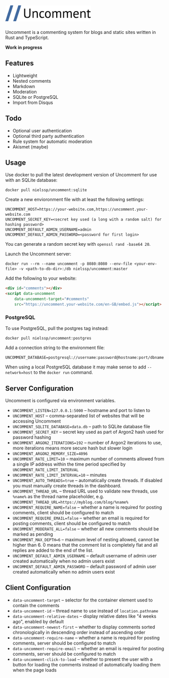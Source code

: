<h1><img src="client/dashboard/static/logo.svg" height=50 alt="Uncomment"/></h1>

Uncomment is a commenting system for blogs and static sites written in Rust and TypeScript.

**Work in progress**

## Features

* Lightweight
* Nested comments
* Markdown
* Moderation
* SQLite or PostgreSQL
* Import from Disqus

## Todo

* Optional user authentication
* Optional third party authentication
* Rule system for automatic moderation
* Akismet (maybe)

## Usage

Use docker to pull the latest development version of Uncomment for use with an SQLite database:

```
docker pull nielssp/uncomment:sqlite
```

Create a new envioronment file with at least the following settings:

```
UNCOMMENT_HOST=https://your-website.com,https://uncomment.your-website.com
UNCOMMENT_SECRET_KEY=<secret key used (a long with a random salt) for hashing password>
UNCOMMENT_DEFAULT_ADMIN_USERNAME=admin
UNCOMMENT_DEFAULT_ADMIN_PASSWORD=<password for first login>
```

You can generate a random secret key with `openssl rand -base64 20`.

Launch the Uncomment server:

```
docker run --rm --name uncomment -p 8080:8080 --env-file <your-env-file> -v <path-to-db-dir>:/db nielssp/uncomment:master
````

Add the following to your website:

```html
<div id="comments"></div>
<script data-uncomment
    data-uncomment-target="#comments"
    src="https://uncomment.your-website.com/en-GB/embed.js"></script>
```

### PostgreSQL

To use PostgreSQL, pull the postgres tag instead:

```
docker pull nielssp/uncomment:postgres
```

Add a connection string to the environment file:

```
UNCOMMENT_DATABASE=postgresql://username:password@hostname:port/dbname
```

When using a local PostgreSQL database it may make sense to add `--network=host` to the `docker run` command.

## Server Configuration

Uncomment is configured via environment variables.

* `UNCOMMENT_LISTEN=127.0.0.1:5000` &ndash; hostname and port to listen to
* `UNCOMMENT_HOST` &ndash; comma-separated list of websites that will be accessing Uncomment
* `UNCOMMENT_SQLITE_DATABASE=data.db` &ndash; path to SQLite database file
* `UNCOMMENT_SECRET_KEY` &ndash; secret key used as part of Argon2 hash used for password hashing
* `UNCOMMENT_ARGON2_ITERATIONS=192` &ndash; number of Argon2 iterations to use, more iterations means more secure hash but slower login
* `UNCOMMENT_ARGON2_MEMORY_SIZE=4096`
* `UNCOMMENT_RATE_LIMIT=10` &ndash; maximum number of comments allowed from a single IP address within the time period specified by `UNCOMMENT_RATE_LIMIT_INTERVAL`
* `UNCOMMENT_RATE_LIMIT_INTERVAL=10` &ndash; minutes
* `UNCOMMENT_AUTO_THREADS=true` &ndash; automatically create threads. If disabled you must manually create threads in the dashboard.
* `UNCOMMENT_THREAD_URL` &ndash; thread URL used to validate new threads, use `%name%` as the thread name placeholder, e.g. `UNCOMMENT_THREAD_URL=https://myblog.com/blog/%name%`
* `UNCOMMENT_REQUIRE_NAME=false` &ndash; whether a name is required for posting comments, client should be configured to match
* `UNCOMMENT_REQUIRE_EMAIL=false` &ndash; whether an email is required for posting comments, client should be configured to match
* `UNCOMMENT_MODERATE_ALL=false` &ndash; whether all new comments should be marked as pending
* `UNCOMMENT_MAX_DEPTH=6` &ndash; maximum level of nesting allowed, cannot be higher than 6. 0 means that the comment list is completely flat and all replies are added to the end of the list.
* `UNCOMMENT_DEFAULT_ADMIN_USERNAME` &ndash; default username of admin user created automatically when no admin users exist
* `UNCOMMENT_DEFAULT_ADMIN_PASSWORD` &ndash; default password of admin user created automatically when no admin users exist

## Client Configuration

* `data-uncomment-target` &ndash; selector for the container element used to contain the comments
* `data-uncomment-id` &ndash; thread name to use instead of `location.pathname`
* `data-uncomment-relative-dates` &ndash; display relative dates like "4 weeks ago", enabled by default
* `data-uncomment-newest-first` &ndash; whether to display comments sorted chronologically in descending order instead of ascending order
* `data-uncomment-require-name` &ndash; whether a name is required for posting comments, server should be configured to match
* `data-uncomment-require-email` &ndash; whether an email is required for posting comments, server should be configured to match
* `data-uncomment-click-to-load` &ndash; whether to present the user with a button for loading the comments instead of automatically loading them when the page loads
